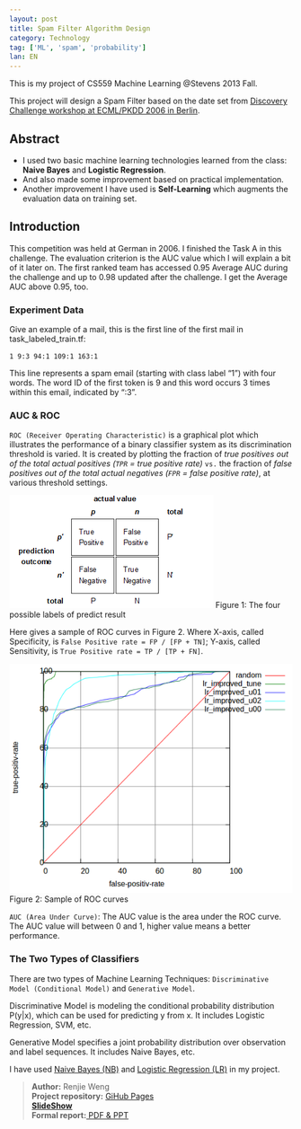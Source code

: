 ```yaml
---
layout: post
title: Spam Filter Algorithm Design
category: Technology
tag: ['ML', 'spam', 'probability']
lan: EN
---
```


This is my project of CS559 Machine Learning @Stevens 2013 Fall.

This project will design a Spam Filter based on the date set from [Discovery Challenge workshop at ECML/PKDD 2006 in Berlin](http://www.ecmlpkdd2006.org/challenge.html). 

<!--preview-->

## Abstract

* I used two basic machine learning technologies learned from the class: __Naive Bayes__ and __Logistic Regression__. 
* And  also made some improvement based on practical implementation. 
* Another improvement I have used is __Self-Learning__ which augments the evaluation data on training set.

## Introduction

This competition was held at German in 2006. I finished the Task A in this challenge. The evaluation criterion is the AUC value which I will explain a bit of it later on. The first ranked team has accessed 0.95 Average AUC during the challenge and up to 0.98 updated after the challenge. I get the Average AUC above 0.95, too.

### Experiment Data

Give an example of a mail, this is the first line of the first mail in task_labeled_train.tf:

    1 9:3 94:1 109:1 163:1

This line represents a spam email (starting with class label “1”) with four words. The word ID of the first token is 9 and this word occurs 3 times within this email, indicated by “:3”.

### AUC & ROC

`ROC (Receiver Operating Characteristic)` is a graphical plot which illustrates the performance of a binary classifier system as its discrimination threshold is varied. It is created by plotting the fraction of <i>true positives out of the total actual positives (`TPR` = true positive rate)</i> `vs.` the fraction of <i>false positives out of the total actual negatives (`FPR` = false positive rate)</i>, at various threshold settings.

![Figure 1](/images/spam-filter/4labels_predict.png)
<span class="pic">Figure 1: The four possible labels of predict result</span>

Here gives a sample of ROC curves in Figure 2. Where X-axis, called Specificity, is `False Positive rate = FP / [FP + TN]`; Y-axis, called Sensitivity, is `True Positive rate = TP / [TP + FN]`.

![Figure 2](/images/spam-filter/roc_lr_improved.png)
<span class="pic">Figure 2: Sample of ROC curves</span>

`AUC (Area Under Curve)`: The AUC value is the area under the ROC curve. The AUC value will between 0 and 1, higher value means a better performance.

### The Two Types of Classifiers

There are two types of Machine Learning Techniques:
`Discriminative Model (Conditional Model)` and `Generative Model`. 

Discriminative Model is modeling the conditional probability distribution P(y|x), which can be used for predicting y from x. It includes Logistic Regression, SVM, etc. 

Generative Model specifies a joint probability distribution over observation and label sequences. It includes Naive Bayes, etc.

I have used [Naive Bayes (NB)](spam-filter-two) and [Logistic Regression (LR)](spam-filter-three) in my project.

<blockquote>
<b>Author:</b> Renjie Weng <br />
<b>Project repository:</b> <a href="/Spam-Filter/">GiHub Pages</a> <br />
<a href="/slides/SpamFilter"><b>SlideShow</b></a>  <br />
<b>Formal report:</b><a href="https://github.com/shohoku11wrj/Spam-Filter/tree/master/presentation"> PDF &amp; PPT</a>
</blockquote>